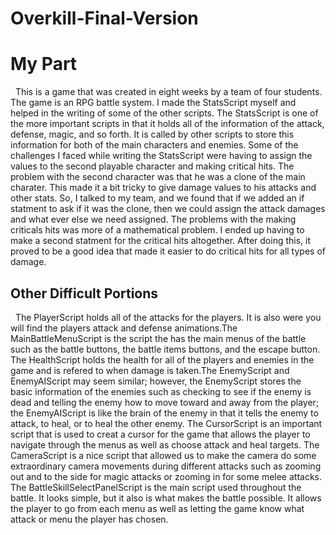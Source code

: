 # Overkill-Final-Version
<h1>My Part</h1>
  <p> &nbsp; This is a game that was created in eight weeks by a team of four students. The game is an RPG battle system. I made the StatsScript myself and helped in the writing of some of the other scripts. The StatsScript is one of the more important scripts in that it holds all of the information of the attack, defense, magic, and so forth. It is called by other scripts to store this information for both of the main characters and enemies. Some of the challenges I faced while writing the StatsScript were having to assign the values to the second playable character and making critical hits. The problem with the second character was that he was a clone of the main charater. This made it a bit tricky to give damage values to his attacks and other stats. So, I talked to my team, and we found that if we added an if statment to ask if it was the clone, then we could assign the attack damages and what ever else we need assigned. The problems with the making criticals hits was more of a mathematical problem. I ended up having to make a second statment for the critical hits altogether. After doing this, it proved to be a good idea that made it easier to do critical hits for all types of damage.</p> 
<h2>Other Difficult Portions</h2>
  <p> &nbsp; The PlayerScript holds all of the attacks for the players. It is also were you will find the players attack and defense animations.The MainBattleMenuScript is the script the has the main menus of the battle such as the battle buttons, the battle items buttons, and the escape button. The HealthScript holds the health for all of the players and enemies in the game and is refered to when damage is taken.The EnemyScript and EnemyAIScript may seem similar; however, the EnemyScript stores the basic information of the enemies such as checking to see if the enemy is dead and telling the enemy how to move toward and away from the player; the EnemyAIScript is like the brain of the enemy in that it tells the enemy to attack, to heal, or to heal the other enemy. The CursorScript is an important script that is used to creat a cursor for the game that allows the player to navigate through the menus as well as choose attack and heal targets. The CameraScript is a nice script that allowed us to make the camera do some extraordinary camera movements during different attacks such as zooming out and to the side for magic attacks or zooming in for some melee attacks. The BattleSkillSelectPanelScript is the main script used throughout the battle. It looks simple, but it also is what makes the battle possible. It allows the player to go from each menu as well as letting the game know what attack or menu the player has chosen.</p>
 
